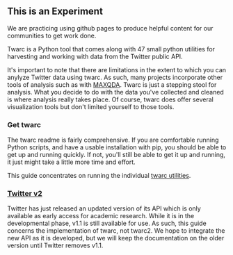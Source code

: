 ## This is an Experiment

We are practicing using github pages to produce helpful content for our communities to get work done.

Twarc is a Python tool that comes along with 47 small python utilities for harvesting and working with data from the Twitter public API.

It's important to note that there are limitations in the extent to which you can anylyze Twitter data using twarc. As such, many projects incorporate other tools of analysis such as with [MAXQDA](https://www.maxqda.com/blogpost/how-to-analyze-twitter-data). Twarc is just a stepping stool for analysis. What you decide to do with the data you've collected and cleaned is where analysis really takes place. Of course, twarc does offer several visualization tools but don't limited yourself to those tools. 

### Get twarc

The twarc readme is fairly comprehensive.  If you are comfortable running Python scripts, and have a usable installation with pip, you should be able to get up and running quickly. If not, you'll still be able to get it up and running, it just might take a little more time and effort. 

This guide concentrates on running the individual [twarc utilities](utilities.md).

### [Twitter v2](v2.md)

Twitter has just released an updated version of its API which is only available as early access for academic research. While it is in the developmental phase, v1.1 is still available for use. As such, this guide concerns the implementation of twarc, not twarc2. We hope to integrate the new API as it is developed, but we will keep the documentation on the older version until Twitter removes v1.1. 
